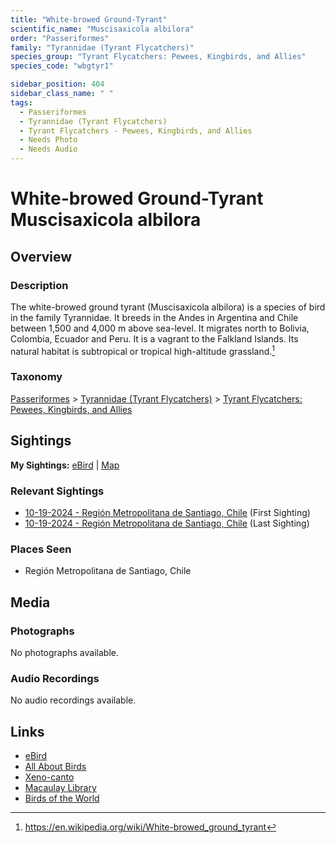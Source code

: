 ```yaml
---
title: "White-browed Ground-Tyrant"
scientific_name: "Muscisaxicola albilora"
order: "Passeriformes"
family: "Tyrannidae (Tyrant Flycatchers)"
species_group: "Tyrant Flycatchers: Pewees, Kingbirds, and Allies"
species_code: "wbgtyr1"

sidebar_position: 404
sidebar_class_name: " "
tags: 
  - Passeriformes
  - Tyrannidae (Tyrant Flycatchers)
  - Tyrant Flycatchers - Pewees, Kingbirds, and Allies
  - Needs Photo
  - Needs Audio
---
```


# White-browed Ground-Tyrant <span className='sci_name'>Muscisaxicola albilora</span>

## Overview

### Description
The white-browed ground tyrant (Muscisaxicola albilora) is a species of bird in the family Tyrannidae.
It breeds in the Andes in Argentina and Chile between 1,500 and 4,000 m above sea-level. It migrates north to Bolivia, Colombia, Ecuador and Peru. It is a vagrant to the Falkland Islands. Its natural habitat is subtropical or tropical high-altitude grassland.[^1]

[^1]: https://en.wikipedia.org/wiki/White-browed_ground_tyrant

### Taxonomy
[Passeriformes](/tags/passeriformes) > [Tyrannidae (Tyrant Flycatchers)](/tags/tyrannidae-tyrant-flycatchers) > [Tyrant Flycatchers: Pewees, Kingbirds, and Allies](/tags/tyrant-flycatchers-pewees-kingbirds-and-allies)


## Sightings

**My Sightings:** [eBird](https://ebird.org/lifelist?r=world&time=life&spp=wbgtyr1) | [Map](/map?species_code=wbgtyr1)

### Relevant Sightings

* [10-19-2024 - Región Metropolitana de Santiago, Chile](https://ebird.org/checklist/S199524251) (First Sighting)
* [10-19-2024 - Región Metropolitana de Santiago, Chile](https://ebird.org/checklist/S199524278) (Last Sighting)

### Places Seen

* Región Metropolitana de Santiago, Chile



## Media
### Photographs
No photographs available.

### Audio Recordings
No audio recordings available.

## Links
* [eBird](https://ebird.org/species/wbgtyr1) 
* [All About Birds](https://www.allaboutbirds.org/guide/wbgtyr1) 
* [Xeno-canto](https://www.xeno-canto.org/species/muscisaxicola-albilora) 
* [Macaulay Library](https://search.macaulaylibrary.org/catalog?taxonCode=wbgtyr1&sort=rating_rank_desc)
* [Birds of the World](https://birdsoftheworld.org/bow/species/wbgtyr1)
